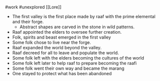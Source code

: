 #work #unexplored 
[[Lore]]

- The first valley is the first place made by raaf with the prime elemental and their forge.
	- Abstract shapes are carved in the stone in wild patterns. 
- Raaf appointed the elders to oversee further creation.
- Folk, spirits and beast emerged in the first valley
- Some folk chose to live near the forge.
- Raaf expanded the world beyond the valley.
- Raaf decreed for all to leave and populate the world.
- Some folk left with the elders becoming the cultures of the world
- Some folk left later to help raaf to prepare becoming the raafi
- Some folk went their own way and became the marang
- One stayed to protect what has been abandoned